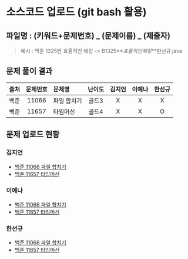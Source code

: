 # 소스코드 업로드 (git bash 활용)

## 파일명 : (키워드+문제번호) _ (문제이름) _ (제출자)

> 예시 : 백준 1325번 효율적인 해킹 -> B1325**_효율적인해킹_**한선규.java

## 문제 풀이 결과

<!-- Table -->

|     출처     | 문제번호 | 문제명      | 난이도 | 김지언 | 이예나 | 한선규 |
| :----------: | :------: | :---------- | :----: | :----: | :----: | :----: |
| 백준 |  11066   | 파일 합치기 | 골드3 |   X    |   X    |   X   |
| 백준 |  11657   | 타임머신    | 골드4 |   X    |   X    |   O   |

## 문제 업로드 현황

### 김지언

- [백준 11066 파일 합치기]()
- [백준 11657 타임머신]()

### 이예나

- [백준 11066 파일 합치기]()
- [백준 11657 타임머신]()

### 한선규

- [백준 11066 파일 합치기]()
- [백준 11657 타임머신](백준%2011657%20타임머신/B11657_타임머신_한선규.java)
